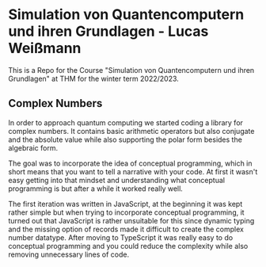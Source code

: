# Simulation von Quantencomputern und ihren Grundlagen - Lucas Weißmann
This is a Repo for the Course "Simulation von Quantencomputern und ihren Grundlagen" at THM for the winter term 2022/2023. 

## Complex Numbers
In order to approach quantum computing we started coding a library for complex numbers. It contains basic arithmetic operators but also conjugate and the absolute value while also supporting the polar form besides the algebraic form.

The goal was to incorporate the idea of conceptual programming, which in short means that you want to tell a narrative with your code. At first it wasn't easy getting into that mindset and understanding what conceptual programming is but after a while it worked really well. 

The first iteration was written in JavaScript, at the beginning it was kept rather simple but when trying to incorporate conceptual programming, it turned out that JavaScript is rather unsuitable for this since dynamic typing and the missing option of records made it difficult to create the complex number datatype. After moving to TypeScript it was really easy to do conceptual programming and you could reduce the complexity while also removing unnecessary lines of code.
